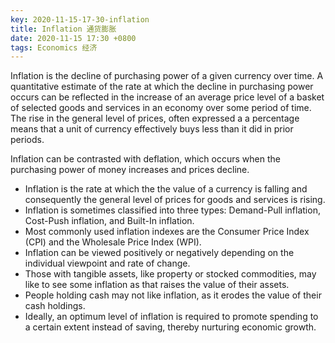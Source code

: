 ```yaml
---
key: 2020-11-15-17-30-inflation
title: Inflation 通货膨胀
date: 2020-11-15 17:30 +0800
tags: Economics 经济
---
```


Inflation is the decline of purchasing power of a given currency over time. A quantitative estimate of the rate at which the decline in purchasing power occurs can be reflected in the increase of an average price level of a basket of selected goods and services in an economy over some period of time. The rise in the general level of prices, often expressed a a percentage means that a unit of currency effectively buys less than it did in prior periods.

Inflation can be contrasted with deflation, which occurs when the purchasing power of money increases and prices decline.

- Inflation is the rate at which the the value of a currency is falling and consequently the general level of prices for goods and services is rising.
- Inflation is sometimes classified into three types: Demand-Pull inflation, Cost-Push inflation, and Built-In inflation.
- Most commonly used inflation indexes are the Consumer Price Index (CPI) and the Wholesale Price Index (WPI).
- Inflation can be viewed positively or negatively depending on the individual viewpoint and rate of change.
- Those with tangible assets, like property or stocked commodities, may like to see some inflation as that raises the value of their assets.
- People holding cash may not like inflation, as it erodes the value of their cash holdings.
- Ideally, an optimum level of inflation is required to promote spending to a certain extent instead of saving, thereby nurturing economic growth.

<!--more-->
